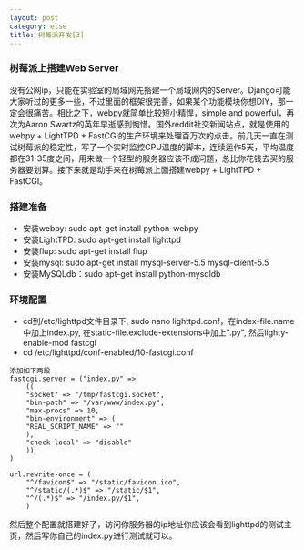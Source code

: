 ```yaml
---
layout: post
category: else
title: 树莓派开发[3]
---
```


### 树莓派上搭建Web Server

没有公网ip，只能在实验室的局域网先搭建一个局域网内的Server。Django可能大家听过的更多一些，不过里面的框架很完善，如果某个功能模块你想DIY，那一定会很痛苦。相比之下，webpy就简单比较短小精悍，simple and powerful，再次为Aaron Swartz的英年早逝感到惋惜。国外reddit社交新闻站点，就是使用的webpy + LightTPD + FastCGI的生产环境来处理百万次的点击。前几天一直在测试树莓派的稳定性，写了一个实时监控CPU温度的脚本，连续运作5天，平均温度都在31-35度之间，用来做一个轻型的服务器应该不成问题，总比你花钱去买的服务器要划算。接下来就是动手来在树莓派上面搭建webpy + LightTPD + FastCGI。

### 搭建准备

* 安装webpy: sudo apt-get install python-webpy
* 安装LightTPD: sudo apt-get install lighttpd
* 安装flup: sudo apt-get install flup
* 安装mysql: sudo apt-get install mysql-server-5.5 mysql-client-5.5
* 安装MySQLdb：sudo apt-get install python-mysqldb

### 环境配置

* cd到/etc/lighttpd文件目录下, sudo nano lighttpd.conf，在index-file.name中加上index.py, 在static-file.exclude-extensions中加上".py", 然后lighty-enable-mod fastcgi
* cd /etc/lighttpd/conf-enabled/10-fastcgi.conf

~~~~~~
添加如下两段
fastcgi.server = ("index.py" =>
    ((
    "socket" => "/tmp/fastcgi.socket",
    "bin-path" => "/var/www/index.py",
    "max-procs" => 10,
    "bin-environment" => (
    "REAL_SCRIPT_NAME" => ""
    ),
    "check-local" => "disable"
    ))
)

url.rewrite-once = (
    "^/favicon$" => "/static/favicon.ico",
    "^/static/(.*)$" => "/static/$1",
    "^/(.*)$" => "/index.py/$1",
    )
~~~~~~

然后整个配置就搭建好了，访问你服务器的ip地址你应该会看到lighttpd的测试主页，然后写你自己的index.py进行测试就可以。

